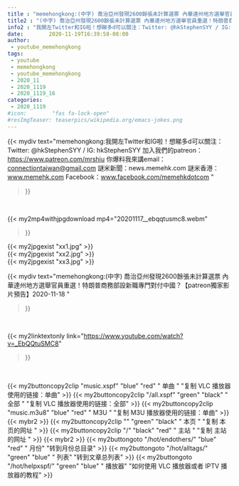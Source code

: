 ```yaml
---
title : "memehongkong:(中字) 喬治亞州發現2600餘張未計算選票 內華達州地方選舉官員重選！特朗普商務部設新職專門對付中國？【patreon獨家影片預告】2020-11-18 "
title2 : "(中字) 喬治亞州發現2600餘張未計算選票 內華達州地方選舉官員重選！特朗普商務部設新職專門對付中國？【patreon獨家影片預告】2020-11-18 "
info2 : "我開左Twitter和IG啦！想睇多d可以關注：Twitter: @hkStephenSYY / IG: hkStephenSYY 加入我們的patreon：https://www.patreon.com/mrshiu 你爆料我來講email： connectiontaiwan@gmail.com 謎米新聞：news.memehk.com 謎米香港： www.memehk.com Facebook：www.facebook.com/memehkdotcom "
date:        2020-11-19T16:39:58-08:00
author:
 - youtube_memehongkong
tags:
 - youtube
 - memehongkong
 - youtube_memehongkong
 - 2020_11
 - 2020_1119
 - 2020_1119_16
categories:
 - 2020_1119
#icon:        "fas fa-lock-open"
#resImgTeaser: teaserpics/wikipedia.org/emacs-jokes.png
---
```


{{< mydiv text="memehongkong:我開左Twitter和IG啦！想睇多d可以關注：Twitter: @hkStephenSYY / IG: hkStephenSYY 加入我們的patreon：https://www.patreon.com/mrshiu 你爆料我來講email： connectiontaiwan@gmail.com 謎米新聞：news.memehk.com 謎米香港： www.memehk.com Facebook：www.facebook.com/memehkdotcom "
>}}
<br>


{{< my2mp4withjpgdownload mp4="20201117__ebqqtusmc8.webm"
>}}

{{< my2jpgexist "xx1.jpg" >}}<br>
{{< my2jpgexist "xx2.jpg" >}}<br>
{{< my2jpgexist "xx3.jpg" >}}<br>



{{< mydiv text="memehongkong:(中字) 喬治亞州發現2600餘張未計算選票 內華達州地方選舉官員重選！特朗普商務部設新職專門對付中國？【patreon獨家影片預告】2020-11-18 "
>}}
<br>

{{< my2linktextonly link="https://www.youtube.com/watch?v=_EbQQtuSMC8"
>}}


<br>

{{< my2buttoncopy2clip "music.xspf"        "blue"   "red"    " 单曲 "  "复制 VLC 播放器使用的链接：单曲" >}} {{< my2buttoncopy2clip "/all.xspf"         "green"  "black"  " 全部 "  "复制 VLC 播放器使用的链接：全部" >}} {{< my2buttoncopy2clip "music.m3u8"        "blue"   "red"    " M3U  "    "复制 M3U 播放器使用的链接：单曲" >}} {{< mybr2 >}} {{< my2buttoncopy2clip ""                  "green"  "black"  " 本页 "    "复制 本页的网址 " >}} {{< my2buttoncopy2clip "/"                 "black"  "red"    " 主站 "    "复制 主站的网址 " >}} {{< mybr2 >}} {{< my2buttongoto      "/hot/endothers/"   "blue"   "red"    " 月份"   "转到月份总目录" >}} {{< my2buttongoto      "/hot/alltags/"     "green"  "blue"   " 列表"   "转到文章总列表" >}} {{< my2buttongoto      "/hot/helpxspf/"    "green"  "blue"   " 播放器" "如何使用 VLC 播放器或者 IPTV 播放器的教程" >}} 
